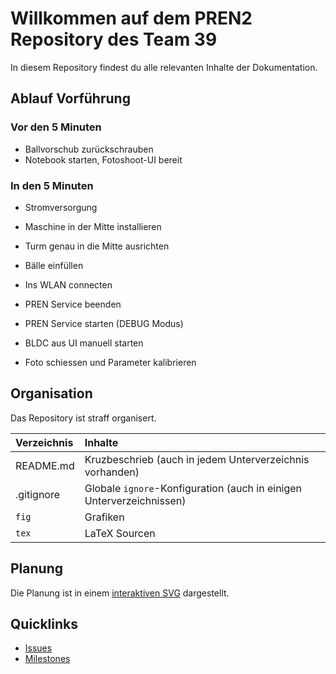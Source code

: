 # Willkommen auf dem PREN2 Repository des Team 39
In diesem Repository findest du alle relevanten Inhalte der Dokumentation.

## Ablauf Vorführung

### Vor den 5 Minuten
- Ballvorschub zurückschrauben
- Notebook starten, Fotoshoot-UI bereit

### In den 5 Minuten
- Stromversorgung

- Maschine in der Mitte installieren
- Turm genau in die Mitte ausrichten
- Bälle einfüllen 

- Ins WLAN connecten
- PREN Service beenden
- PREN Service starten (DEBUG Modus)

- BLDC aus UI manuell starten

- Foto schiessen und Parameter kalibrieren

## Organisation
Das Repository ist straff organisert.

| Verzeichnis | Inhalte       |
|:------------|:--------------|
| README.md   | Kruzbeschrieb (auch in jedem Unterverzeichnis vorhanden)
| .gitignore  | Globale `ignore`-Konfiguration (auch in einigen Unterverzeichnissen)
| `fig`       | Grafiken      |
| `tex`       | LaTeX Sourcen |

## Planung
Die Planung ist in einem [interaktiven SVG](./fig/github/milestones.svg) dargestellt.

## Quicklinks
* [Issues](https://github.com/accefa/pren2/issues)
* [Milestones](https://github.com/accefa/pren2/milestones)
